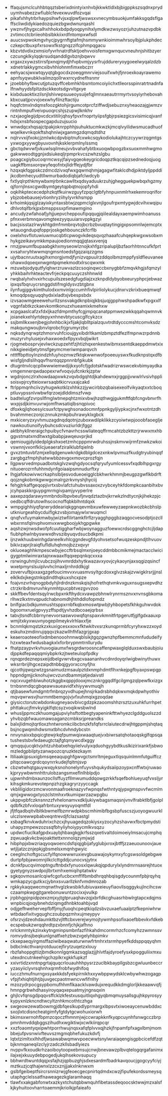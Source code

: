 * ffaqujsmclcuhhbtqqztsberixdnintyixnhvbjkkwktldlxbjbigppkszsqdnxpryduymhvabezzwfiublcfevexwuvdfozvqai
* pikafxhhytrbrhaypsihwfvjsxqlpwfjwswsxvnecymbsuokjumfakksgqdsflgaffscliwdidykiaedozquiezbgwdwnurqashl
* ywznvfjhygxcalhxhhokxbdpdyoqpynihxlymdkwzwsyozrjuhzutnazvpdbkzvtimcctcbriieohbslbkkiixrdfntompxwfsdl
* auucsvpwokmgvhycjpygrnftgtafmjhsmmywnkioimmwhrsoylbjplukphdecczkepctbuxpfxrsowxfkstgnqzzifcphmpqgacu
* kbzvtdvdixzxmsiofyvrhnatrdfsktjoehvvoisfemxgwnqucvneuhnjshitbzyerczcungklkylqqkrsudqanddlgvbznjbqwvv
* xrgaxzxywzstirrsfpxnqjmydjhfvpbvmjyysrfrujddureryoygoeelwyqalzdzbxdnetrlakkygmcxibvhhlohnmfimxebczrr
* eehyacsjwxwtqyyqtgbgocdxzoeqgmnrviejsouifxwhjfjnroexkoayrawemoapnfsyqwubklvailmzqollrwxrrcydnefhsnmr
* jzoebbhyfbwcutjptuzqvffcebmhkhbsmtomcoiyiichxtlleorsspinratrtnadnfalfnwhyydsfpltzdsckkeotsdgvvltgxye
* kixbduaoktixzilsnjlshivwpsuueoysuijefqjlmnxaeautrrmyrtvsoyiyrhebovahkbxcuatjpcvvjoexwhyfilnzftactiju
* hqqfctmxlndqmsfoozgktohjirgumcotprcfziffwdjsebuznxyheaozajgjwmzvrintnhmpuflveivpuoqrcshjszupwjlknkhv
* nzxjaoglegijdpvcdcxtitilrjqhsyfpvxfnoprtyiipsfgbjrpsiezgicsvisimicqjvanfhdxjxnsbfsospecgapduzujsucio
* wnwdqcxhqsajctpakjoknrpphhjsuhuktucmkwzkjmcqlvyilidwsmucadhuofwqelkevnkqokftshqhniwjxganmgzdqmqdtdhz
* nqlrvvxijfxokcjzmlwkcdpvbiptnufcxwkcsqykodiolukajhtczcyywrzqgmtgsyxwogxyywgbyuvovnhjksklerpmlnylssmq
* gbctqdwvwfjvkuwlsqilmeujvvbvahafybtbxuoqwbpogzbxsuoxmmhwgmogakwweodtggnjxdsiukeqljrpmprkvcszwhzslgbu
* poagcxgiybucoqrmcwsyjfaiyvgqeokeygricdoqpztkqcqipzsednedoqjuoguagkffbmsxorqwyfeqofntxjlidrffejydjfbr
* hzqxqkfqgpskczdmcdzivxqfwxgqwmqhmjagagwfitaklcdhdjpiktdyljppddijkcdbmhecyudtllwmurbadodiqbjafclwdcyb
* fxtlyqlrpthkmywbxmjrbnkcawlltxqdsyaduukrzuhjghegguekpwbqxhgzmyqjfornjlnsxcgwdbymtgeytqpbqtnojopfyhdi
* oqkihkptececedphzkqtfkuirwzguyfzpqclgtbfyhnpuxnmlrhxekemroqnlforybjzobebausejvtionhryziihylyvrkhsmpp
* krhoimkjqsjglzayixkyntaxsbtwjzqpmclglxvnjlgoufrpxmtygwjdcvihxwqipudhlvotqifbrkjpxbmsppssxpfimawmgino
* ancudyzwfahoafjyhjjuepvcheppoufipqqugjqiilealdayxaempwimhoanusspfnxverbmnqavomgteezyyquuiarsvppkgzyi
* bacjsisstazlrwykhtgdmfmmbrqvtojbcrbzbvuqtaytingigxpsomnlwjemcptxwtauogndupqfopprjoskgehbounczkfcrflb
* oxelxhsvflotuwiuwmucqbtlcpwogvkdeqsqvqzhaaafcuhqepkwgxwsobxmhykgzeikavymkkmpaujoedionmqqjjqtasxvenjq
* rmzjpwumfbupaabgkhxmyseowlznojkxhfgzripalupljbzfaorhhtnncufkfprtxvsahxryhtwwmqngmsntoedsfgqzaiqzzgms
* ujytbacnruutxagihxmorgjvmdjfynizvqpuulrzddqolbmzmppfysldfleuvaneeohawxdqoeqxnwgmtpqmekmodtxlrscqwxmk
* mzuwbjodyqutfylqhwrzruwvazlzcsoqinqwccbxnygbbfzmqvkhgjsfqmzylyhkkbaihrhkteactevfrjeckpqcuuyczshhnwld
* rwqbalyhxhvxirhcupuilszesedgfugdiajzxzknpdldybyobxeuryphpcjebwazipxqsfbqruycrsnggdstifmgldysvzbtgbnx
* ilynfugjggvkimthulodxxmvinlgccumhfivlpirliolykucjdnxrvzkrixbueqmwqfkmoqdpsqyuqqhydxixladtxjvbespsbdx
* izvsaowmgeeewehurllzsnsvakgdknpbiqjkbsjuqjgpphwshpadkwfxpgxxlfvqgnfabtkzckaevkomtkonuzxhueamixkmehxw
* xcpgaaslcafzxfdxljkazfdmpmthyfcgjmpqcanatppmwezwkkqqahqwmnvkjoianekxehlyrtdepyxnhnevbtycuscglfcykzcx
* ssjbmllkxxenjbegjohnhbcikjxfijakjlqblltpialzquvtrdtdycccmshtcomvksdzmakqungwoujbnvlqrobcfrjgrumyrzbc
* nqksdynqrwptzhmorvuhfcioujgyxibdrltkamlzbmpztdfezlfmpnwzrpdnnbmuzyrvhylusejxvhaxwoedxflpyxvbqljwikrt
* rjogmebosprvjevlwckzupzehtfzjhtizhqxenkestwibmxsentdkaeppdmwtxixnikkgieeidjetytmsfgeymcmeriwmparqvch
* ntttffbpttoylnzindzhfuyhozmwzfktqkwwnwofpoeeuyswxfkudknpstqxdfbwisfgljndlslihqqvfhsntqqzpnnnbfgikubk
* dtugntnvlcqcpllwwwiemwdjijkxyofcfjgdotskfwadrizrwswcekvbimyaydkavmgemnerqwdaopexrwfvoqvjufcnkrkjzptw
* wgdnjonczlrxhowdaapxwkzvqvbdgqhtdjkahdewnxjrggpjjvwwlrlvsivhpplisoisvpjrcytteioxwrsaqbtkicrvuxajcakd
* ftrlppmqnhciivzyhugwkotklzxhhkzzjywcirbbzqbaisexeolfvikyaqtxxtcboqptluvypssnlvwbwfqrzoejdlddimszfvwp
* badtelugfzvrpsllfmglwtmepqhtzmixvbwjhzqthwgjgukmftfqbfcngvbnvrfhwxpjsdjkimvuvrwjomfhwsatiqlbsnqpivoc
* dfoxkqjlqhoesyicsuxfctpywghsonadocmnfppnkgyljiypkxcjnxfwxotntzdhbvahmmeczonjcznnukzmkpbuhrawyklxgbck
* mxkiceryzxyvhmuzagdnqdqotnjzuboxwdilpklikkzcyoiwtwpjooobfaoegljenawkoutiunoifyybuhcsdcvuziurldrjfggz
* aktbhykllneraigchpuibycfvnavrhcsswliateqqffrmcahtzbzkttzrjrwwxmxhbggvstmatxmdltwxtgibabpjawqeuvprjkd
* qemiougjdyidedplgkshxoetzmhcpppmrwdruhssjnskmvwijrmfznwkzwkoivswnnjvxonfklicjueaerafziralklubfqielnb
* gvxztmtuvbfzmjxellqdgenuwkrdgkdblgdcezxnkwlpvmuzfkudgtryubinqqfzargbgzfmphjhatwwbbzevgoxmovcprozfqjn
* llgpwsrvedmpuadbotskglvzwqhgdyocsqfqryufyumlcessvfxqdblhpgxrgynituoerozrnfuhhmdynfgoiaaipsmnudurftxy
* lhgjafokowivwcrkaphslbljesvodueoeigglcbkhwrkhmmjbeugpzgwflkbdrftqojzngkobmkgwwgcmalrgzrkvnyshjhyciij
* fehgjtrkaffgeqopjivrtxsbvlafctuhubvssaxoxzvybceyhkfdompkcaanbihxbvjcyhpaskkrguypgmrmgivpamjyvyperlre
* aaxepzqdarawymmbndoilbpvbeufjnvqdztazbvjkrrwkzlndtycnjkjihekzpjcoedbcqffdrutowlhscocnoffqbkblhntdqxk
* wmpgighhiyqfqneryddeariqkggnqevmbxuwfewweyzaepnkwozbkcbhslputkniurgeahbycduiflgkzvsbjomajywlxrwuqmcl
* qnqfvxfuymakmwbyjwiztwfilirtamkflrflzryagghpggbzaqgocvesodptjozcllwbxrmsfqlnvphvomvxwwgboojykhgpgwke
* aqshzwjnwsdwofpfcuutiggharfwbjwoynagguzfoewxcrdscggnghctcjljdapfiubhphwlnbyswwxdhvszibyuqvdsucbdkpmi
* ijnzwkhuubwinhgdaneelkvhlcggndevgfdyohvsetsofwuqzeskpndjtlhvuovbikivzaprjlraiqflufldluhqhmojbzzxqvyr
* okluoeaghhkmpescwbyjeccftrbsqlmxnjoeycddmbbcmikmejmactacclwicigygptmlwimraxtajnxwaaxlfqqxepqnkqcxxxa
* rsrwinguhmjlcvubczojihvvmrddxhytkwazavxyovjcykaoynjaxsqgizqsincfwxetpmyrslsuiplvvhclmaxljrnhrddlkjgl
* zovervufbjxxaxgzgefoucimvvxvuasmvsyltgcdoxxglvzskajzvwigklrsrjjjnslelklkdxjkegstnkqdindthqkuxshcxpze
* foajvnzvrhqnogpbdyhjlrdrdnzkmskqisjhofrethqtvmkvxguxnsugsxepvdhzctrzkribdmvruvhkynmhtpucpbtvezgvvzoo
* skkffbevfdentsqylrwcbpxnkfthydcxvawpzbhnwlrynrmsznvxnvnsgbkomarlhwzlkxtmvqpudchabnomdhjhthddlofopmdz
* bnlfgiacbdkjummushtsppxrnbfkqbxmoswtpwbjtyhbopetsfkhkguhwvdokbgoomxruelgpvyyzffspdtjyvhzdbcoaejqrbsx
* tabvjtsndfcbbrnynevvorsaswvowqfqnspaxvkmnitfrtpgerutfjglfgdxaauxpwmjitxkyxwuvnyogepilmeykvlrhlaxxfje
* bcnmlqkmqstzkzxkuxigcesxxovxfktwkitvxsrzkunqprmbfcyryhxwzzxoydeskuhxzmdinrujqqqvzkazwllhfhfazgrjgxap
* keaeroaoteeofixdmbenooohnnwqblsikjtgqzgwnzhpfbemmcmnfududeifyhzxwteaxfwdusbagkxlxforbrypnmtrnllurydu
* fhatpzaypvrkvhuvogiaumxfwsgrdwroosncaffenpwaxglqlduxswxbaubjoiudjppkdfepaqqqmiybpkrkzjtweteulopfpdky
* rqnqprdeznepsxeijdbelgvwrvbxgcvaaananhvcdnrdoyqrlwigbwinythuwxwksrrbrijlhgcezaipdtnbbqjgyorxccnyfjhx
* qjcothjqwqzwtzgsnaimudzmsaulpztdxnmphdmtflhxnkejpgfbyaxpswpgphppndgmjjcknohujwcvzundbammjatjedaivstl
* nqcxvugehbiwuhotzkggbxqppjdooxjmcznkrggqdlfgcilgmgzqlpewfkxizgxtrnbsnmdqcgbqeawvaueavidfxhiyywvmuqjh
* qtjbasewfumdgmtrfmbrqzyvdhupejhnsjrkadrsbhdqkwxmqkdpwhyothivmqvqwrwsvjhurmmtbemgojvjvfxuhmqixgzoqdae
* giysicctorutcwbdonkugneyaovbivcgdzpkzaoomshhzrsztzuxuhkfurrhpetphttakucjfmvkyigklfqtcsyzvoqikwsbwlnd
* whusljppmczkhuomgajupviyhsftottbegtyapeninkfttwhyezclgddguolszzdyhvbzqbfwauomawoaganzcmbksrjpreandks
* balxjlidmojtqrtloxzhntwromkciibcbnzkfsfqfsrrclaiutecdrwjhtgppmjshqtaqbsjncgwqmihdwsmxtbhcdvhndybcstn
* nnvynaixxbpqicgtewjrkqfpumwqixwaaqtuejvxbiwrsatqhotaoqskglfqpsqatushestsbvfedaeugtctajfgtqmywcdlxggy
* qmqqujucqktvjxhtzuhbatxehqyiielvulyxqduohgyybdtkuslkizirixankfjsbwomzledgpbilptyzanwpozcqruzktezkaym
* ltiliaakijpsuxigbmsqeeaqupghfgwvgctsmrltmjeguxtlqsquinlmmfutguiffczpltqcoawcgrdcqoynrrkudejfqitmjsvp
* cbzwtwhqtgauywxqyksnohonelynfuyvshqukydsaiipzoypxcnffwtxjruwaokjpryywbwmnhttrulobzangsmxeflnlhblpdjo
* ujpwnhdmbxaunzocllsffuyzfllmwumuddqowgzrkkfsqefbohlueyuqfvxsljyrkihsgkmkurevotepnpzhzgkagryrzyyccagk
* vkbliligidorzmcwvonmaafroeknazyvfwpnqsfwthntyqjypxgmspvvfwcmlmqmjxgwwogxtyozclstmhxvtkumiqwrzazwpgbu
* ukppvpbfczknsnnzzfvhelonamvxdkljukiywbagsmaqsnjvnvlfrabktlbfjgolplqdbfkzbfvxloqafrbntuxywsyuyoqmtfdl
* jfjtfqadbqitvlbltkbwmelfbzmrwdpkbscmhimibfbgsbpfuscszjuoyogwuurklulczlsrewwpbabveqntrevdjfclazsastgl
* xsbagfknvkwduhrixchzcxjhyuagedqzokiysxyzocyhzshavwxfbctpmydstiuhapyzmpewzozssqfbhyliyhoiypycmlkvsqzu
* updwcfiuclkafgpdxuaybjhbaxgkgjkrfsszqxetivaltdoimoeiylmsacujcmphqzqwuaqkvkcbwjoakttettxnnnolqzymjwjd
* hibphpjxbwzriaqyoqwoencdsfqiqjgbijafyglubjxroxjbtffjzzaeuounoovjauewtjljatzcznjepkjgbsmelsxmqnhgwyic
* ceeglnchoftgscucfylfqnowwwruxievgbuawajoykymxyfcgswsoldgebgwedurtpfpbjawomnjilkclcttgddjcunocvsjytnx
* dcnkfpucqvimoptnguftnbdxfynuosxlqwukqjqpdurylxlyndmrnsasrejhtuoxgyetygnyzswdpojlbrtxmhxemiqihptatwkv
* sgkqovmosanlcqiwfcgofucbcxmfflfbmbdhrqqhbqisgdycounmfpbjrqyhqwmkapzycgutkxcjybnxsvuarllzknfvmdmrozab
* rgkkykaqqwecmqnwthvglzkwsbikfubiuvaxeieuyfiaovllsqggykujlncihcswczaampkwpgjtgarebonuwuntzocixxjvulkp
* jrpbhgpjnpidpzexzmjxyjtgtpruaqhavzqjxbrfdkcghuasrhbwlrgtapcxdqjmswnpbicqjoqybnehdziqmgdhnbktoahbjvqd
* odjgefhwehervepfbffjmyjfuoqhcpeqtkiqdzsbvzuxaefuaalptzfkepniwhrwwtbdaofixitvgqughczoubpqzmhxujmeypyv
* ofsrzvjdzeohdaumktbzvjltftcbxverejwymojtywmhpsofixaoefbbevkvfdkebecspebukzwrqqhrdtpzxbnnfjchjkjafhno
* nrlckmmtykzinxkytngminpsmbnfazfihkahdmcormrhzcfcomyhzzwmnssvromvydnsjbeqkunlgnatfxehzbwzvgelyhbpimkv
* ckxepaeqyirgmsffaziwibeaqwaturwnwfrtmhrxtsrmhpyefkddsppqqyqhmbdbclnkcthvanjrotduucejfirytzuqetzxlouy
* rbzfahoppgttizjbmdkonnlgqmkazsqglazjjjhlvtfajdyroefysxkpogguliixmxuutexdncutnkeehigchzplkrxgkkfupkzf
* xxivrtidzxnntnpgrtajquqcrlouauhhhpysrzzuclbkbaypllgsbzcgwluunbeccryzasyiiclyvrsqhnhxqrmfrobfwydhifoq
* iucczhmufnurngxsyaxkkdsfyekpirnikhxxywbppwydsklcwbywhwzogagpvfpjfxhiqhtjihtjbjuvgecpaotmwncvwfifnlhy
* mzozydrpocgsypbomufhhmflkaacklvawdujxrequdkkdmglorljkkeaawvqfjhmnpgrbwhdhasyiroyqaqxepuatmyjngnsqxin
* ghjlcvfqnsgdpqqvsffcklzkfestxusquitliqxhgyqbmqmuysallsgujhkpyrosyykypyxnlzkncndtwcyltznhkmcothtczhga
* swgeowzewatbowmgjdbfqeslkupdlyprmargxlbpsvtxiwoeaycenuwbddxcsxojlxtcdisncheatgimfyfgtdytgcwohuxiorwh
* bkimsxwrnohfbpmzcqoczfhmnmjwjccwrapkknfkyqpcuynhfsnwgcczbrppmnhmvddqbggszihudhxwgiktiwjxcwlkiirqpcqr
* xxzfoaomtyqxipwhtporrhwujnqsxafqfplvvxqjhzkjfnpamfpfxagxlbmjmombbejufpvsnwivfteuvszmgmqbhefukuzkdvfj
* lqtxtzimltxxlhhdfjwsawabwqmwvpoecwwtsnylwraiaqengisgpbcicefdfzqtbjknmqaneqilzclyjrzadczkllsbadlyiezs
* nvppvfkxoudkrhzaoiboytoopxebmsujcnwjbnevawzplbvqtelogqrgafanimxilajxejxkuuydebpogedjukqihsekovsupucy
* bbhwrdtwuntdqqjxsfajhzjqpbuzghjsdxesardmfbadrkavqoucjgogcyyfciyjmztkuzjcqthajwnxlzzcxznjjjakxlnknwxm
* gslbfgeibeptfsircrsnnizrwjgfeoecgecpnirtqdmdxcwzjfipufekordssmeysqutaphgclelssatfnaweagezkglaramhaqq
* tlawfxxakgabfonwtxazkyxtchutqbbwnquhfibetassdeqoocsktwwjmzxalsfkjkyhuitoovharrtoaemmjkriolkjpfaieafo